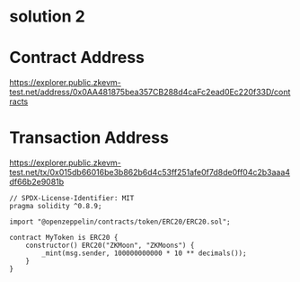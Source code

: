 # solution 2

# Contract Address
https://explorer.public.zkevm-test.net/address/0x0AA481875bea357CB288d4caFc2ead0Ec220f33D/contracts

# Transaction Address
https://explorer.public.zkevm-test.net/tx/0x015db66016be3b862b6d4c53ff251afe0f7d8de0ff04c2b3aaa4df66b2e9081b

```
// SPDX-License-Identifier: MIT
pragma solidity ^0.8.9;

import "@openzeppelin/contracts/token/ERC20/ERC20.sol";

contract MyToken is ERC20 {
    constructor() ERC20("ZKMoon", "ZKMoons") {
        _mint(msg.sender, 100000000000 * 10 ** decimals());
    }
}
```

